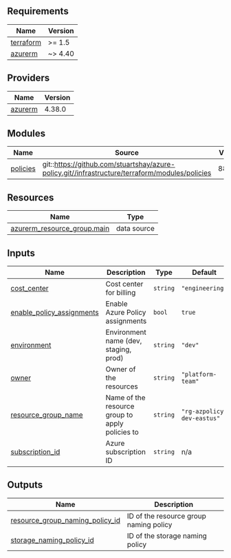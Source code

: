 <!-- BEGIN_TF_DOCS -->
## Requirements

| Name | Version |
|------|---------|
| <a name="requirement_terraform"></a> [terraform](#requirement\_terraform) | >= 1.5 |
| <a name="requirement_azurerm"></a> [azurerm](#requirement\_azurerm) | ~> 4.40 |

## Providers

| Name | Version |
|------|---------|
| <a name="provider_azurerm"></a> [azurerm](#provider\_azurerm) | 4.38.0 |

## Modules

| Name | Source | Version |
|------|--------|---------|
| <a name="module_policies"></a> [policies](#module\_policies) | git::https://github.com/stuartshay/azure-policy.git//infrastructure/terraform/modules/policies | 88f58f3 |

## Resources

| Name | Type |
|------|------|
| [azurerm_resource_group.main](https://registry.terraform.io/providers/hashicorp/azurerm/latest/docs/data-sources/resource_group) | data source |

## Inputs

| Name | Description | Type | Default | Required |
|------|-------------|------|---------|:--------:|
| <a name="input_cost_center"></a> [cost\_center](#input\_cost\_center) | Cost center for billing | `string` | `"engineering"` | no |
| <a name="input_enable_policy_assignments"></a> [enable\_policy\_assignments](#input\_enable\_policy\_assignments) | Enable Azure Policy assignments | `bool` | `true` | no |
| <a name="input_environment"></a> [environment](#input\_environment) | Environment name (dev, staging, prod) | `string` | `"dev"` | no |
| <a name="input_owner"></a> [owner](#input\_owner) | Owner of the resources | `string` | `"platform-team"` | no |
| <a name="input_resource_group_name"></a> [resource\_group\_name](#input\_resource\_group\_name) | Name of the resource group to apply policies to | `string` | `"rg-azpolicy-dev-eastus"` | no |
| <a name="input_subscription_id"></a> [subscription\_id](#input\_subscription\_id) | Azure subscription ID | `string` | n/a | yes |

## Outputs

| Name | Description |
|------|-------------|
| <a name="output_resource_group_naming_policy_id"></a> [resource\_group\_naming\_policy\_id](#output\_resource\_group\_naming\_policy\_id) | ID of the resource group naming policy |
| <a name="output_storage_naming_policy_id"></a> [storage\_naming\_policy\_id](#output\_storage\_naming\_policy\_id) | ID of the storage naming policy |
<!-- END_TF_DOCS -->
